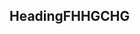 ## HeadingFHHGCHG
```HGJHHBJ
```
<!--stackedit_data:
eyJoaXN0b3J5IjpbLTE3MzgxOTA0MzAsLTIwMzg2MzUzMTJdfQ
==
-->